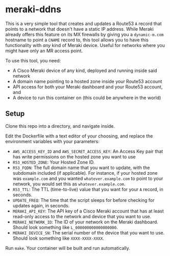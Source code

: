# meraki-ddns

This is a very simple tool that creates and updates a Route53 `A` record that points to a network that doesn't have a static IP address. While Meraki already offers this feature on its MX firewalls by giving you a `dynamic-m.com` hostname to point a `CNAME` record to, this tool allows you to have this functionality with *any* kind of Meraki device. Useful for networks where you might have only an MR access point.

To use this tool, you need:
- A Cisco Meraki device of any kind, deployed and running inside said network
- A domain name pointing to a hosted zone inside your Route53 account
- API access for both your Meraki dashboard and your Route53 account, and
- A device to run this container on (this could be anywhere in the world)

## Setup
Clone this repo into a directory, and navigate inside.

Edit the Dockerfile with a text editor of your choosing, and replace the environment variables with your parameters:

- `AWS_ACCESS_KEY_ID` and  `AWS_SECRET_ACCESS_KEY`: An Access Key pair that has write permissions on the hosted zone you want to use
- `R53_HOSTED_ZONE`: Your Hosted Zone ID.
- `R53_FQDN`: The full domain name that you want to update, with the subdomain included (if applicable). For instance, if your hosted zone was `example.com` and you wanted `whatever.example.com` to point to your network, you would set this as `whatever.example.com`.
- `R53_TTL`: The TTL (time-to-live) value that you want for your `A` record, in seconds.
- `UPDATE_FREQ`: The time that the script sleeps for before checking for updates again, in seconds.
- `MERAKI_API_KEY`: The API key of a Cisco Meraki account that has at least read-only access to the network and device that you want to use.
- `MERAKI_NETWORK_ID`:  The ID of your network on the Meraki dashboard. Should look something like `L_000000000000000000`.
- `MERAKI_DEVICE_SN`: The serial number of the device that you want to use. Should look something like `XXXX-XXXX-XXXX`.

Run `make`. Your container will be built and run automatically.